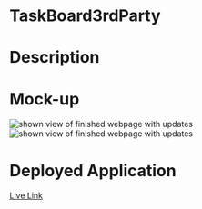 # TaskBoard3rdParty

# Description

# Mock-up

![shown view of finished webpage with updates](./assets/Images/Task%20Board%20#1.png)![shown view of finished webpage with updates](./assets/Images/Task%20Board%20#2.png)

# Deployed Application

[Live Link](https://j3rryb0y13.github.io/TaskBoard3rdParty/)